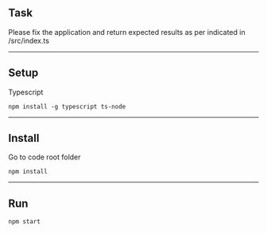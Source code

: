
## Task

Please fix the application and return expected results as per indicated in /src/index.ts

----


## Setup

Typescript
```
npm install -g typescript ts-node

```
---

## Install

Go to code root folder

```
npm install
```
---

## Run

```
npm start
```

